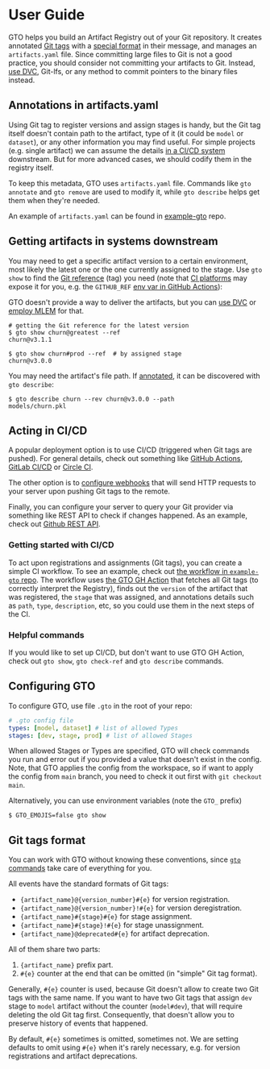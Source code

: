 # User Guide

GTO helps you build an Artifact Registry out of your Git repository. It creates
annotated [Git tags](https://git-scm.com/book/en/v2/Git-Basics-Tagging) with a
[special format](#git-tags-format) in their message, and manages an
`artifacts.yaml` file. Since committing large files to Git is not a good
practice, you should consider not committing your artifacts to Git. Instead,
[use DVC](/doc/gto/user-guide/dvc), Git-lfs, or any method to commit pointers to
the binary files instead.

## Annotations in artifacts.yaml

Using Git tag to register versions and assign stages is handy, but the Git tag
itself doesn't contain path to the artifact, type of it (it could be `model` or
`dataset`), or any other information you may find useful. For simple projects
(e.g. single artifact) we can assume the details
[in a CI/CD system](#acting-in-ci-cd) downstream. But for more advanced cases,
we should codify them in the registry itself.

To keep this metadata, GTO uses `artifacts.yaml` file. Commands like
`gto annotate` and `gto remove` are used to modify it, while `gto describe`
helps get them when they're needed.

<admon type="tip">

An example of `artifacts.yaml` can be found in
[example-gto](https://github.com/iterative/example-gto/blob/main/artifacts.yaml)
repo.

</admon>

## Getting artifacts in systems downstream

You may need to get a specific artifact version to a certain environment, most
likely the latest one or the one currently assigned to the stage. Use `gto show`
to find the [Git reference] (tag) you need (note that
[CI platforms](#acting-in-ci-cd) may expose it for you, e.g. the `GITHUB_REF`
[env var in GitHub Actions]):

[git reference]: https://git-scm.com/book/en/v2/Git-Internals-Git-References
[env var in github actions]:
  https://docs.github.com/en/actions/learn-github-actions/environment-variables

<admon type="tip">

GTO doesn't provide a way to deliver the artifacts, but you can [use DVC] or
[employ MLEM] for that.

[use dvc]: /doc/gto/user-guide/dvc
[employ mlem]: /doc/gto/user-guide/mlem

</admon>

```cli
# getting the Git reference for the latest version
$ gto show churn@greatest --ref
churn@v3.1.1

$ gto show churn#prod --ref  # by assigned stage
churn@v3.0.0
```

You may need the artifact's file path. If
[annotated](#annotations-in-artifactsyaml), it can be discovered with
`gto describe`:

```cli
$ gto describe churn --rev churn@v3.0.0 --path
models/churn.pkl
```

## Acting in CI/CD

A popular deployment option is to use CI/CD (triggered when Git tags are
pushed). For general details, check out something like
[GitHub Actions](https://github.com/features/actions),
[GitLab CI/CD](https://docs.gitlab.com/ee/ci/) or
[Circle CI](https://circleci.com).

The other option is to
[configure webhooks](https://docs.github.com/en/rest/webhooks) that will send
HTTP requests to your server upon pushing Git tags to the remote.

Finally, you can configure your server to query your Git provider via something
like REST API to check if changes happened. As an example, check out
[Github REST API](https://docs.github.com/en/rest).

### Getting started with CI/CD

To act upon registrations and assignments (Git tags), you can create a simple CI
workflow. To see an example, check out
[the workflow in `example-gto` repo](https://github.com/iterative/example-gto/blob/main/.github/workflows/gto-act-on-tags.yml).
The workflow uses [the GTO GH Action](https://github.com/iterative/gto-action)
that fetches all Git tags (to correctly interpret the Registry), finds out the
`version` of the artifact that was registered, the `stage` that was assigned,
and annotations details such as `path`, `type`, `description`, etc, so you could
use them in the next steps of the CI.

### Helpful commands

If you would like to set up CI/CD, but don't want to use GTO GH Action, check
out `gto show`, `gto check-ref` and `gto describe` commands.

## Configuring GTO

To configure GTO, use file `.gto` in the root of your repo:

```yaml
# .gto config file
types: [model, dataset] # list of allowed Types
stages: [dev, stage, prod] # list of allowed Stages
```

When allowed Stages or Types are specified, GTO will check commands you run and
error out if you provided a value that doesn't exist in the config. Note, that
GTO applies the config from the workspace, so if want to apply the config from
`main` branch, you need to check it out first with `git checkout main`.

Alternatively, you can use environment variables (note the `GTO_` prefix)

```cli
$ GTO_EMOJIS=false gto show
```

## Git tags format

<admon type="tip">

You can work with GTO without knowing these conventions, since
[`gto` commands](/doc/command-reference) take care of everything for you.

</admon>

All events have the standard formats of Git tags:

- `{artifact_name}@{version_number}#{e}` for version registration.
- `{artifact_name}@{version_number}!#{e}` for version deregistration.
- `{artifact_name}#{stage}#{e}` for stage assignment.
- `{artifact_name}#{stage}!#{e}` for stage unassignment.
- `{artifact_name}@deprecated#{e}` for artifact deprecation.

All of them share two parts:

1. `{artifact_name}` prefix part.
2. `#{e}` counter at the end that can be omitted (in "simple" Git tag format).

Generally, `#{e}` counter is used, because Git doesn't allow to create two Git
tags with the same name. If you want to have two Git tags that assign `dev`
stage to `model` artifact without the counter (`model#dev`), that will require
deleting the old Git tag first. Consequently, that doesn't allow you to preserve
history of events that happened.

By default, `#{e}` sometimes is omitted, sometimes not. We are setting defaults
to omit using `#{e}` when it's rarely necessary, e.g. for version registrations
and artifact deprecations.
